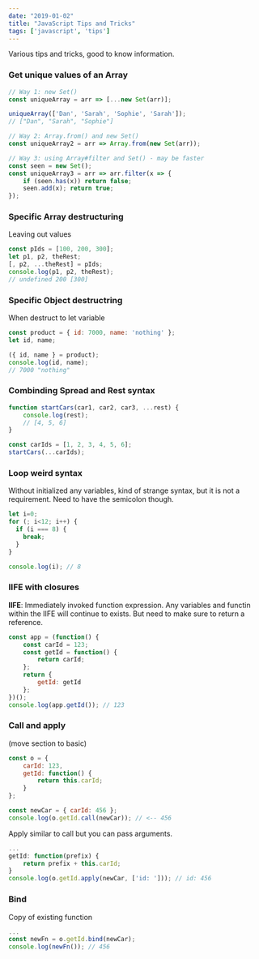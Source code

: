 ```yaml
---
date: "2019-01-02"
title: "JavaScript Tips and Tricks"
tags: ['javascript', 'tips']
---
```

Various tips and tricks, good to know information.

### Get unique values of an Array

```javascript
// Way 1: new Set()
const uniqueArray = arr => [...new Set(arr)];

uniqueArray(['Dan', 'Sarah', 'Sophie', 'Sarah']);
// ["Dan", "Sarah", "Sophie"]

// Way 2: Array.from() and new Set()
const uniqueArray2 = arr => Array.from(new Set(arr));

// Way 3: using Array#filter and Set() - may be faster
const seen = new Set();
const uniqueArray3 = arr => arr.filter(x => {
    if (seen.has(x)) return false;
    seen.add(x); return true;
});
```

### Specific Array destructuring
Leaving out values
```javascript
const pIds = [100, 200, 300];
let p1, p2, theRest;
[, p2, ...theRest] = pIds;
console.log(p1, p2, theRest);
// undefined 200 [300]
```

### Specific Object destructring
When destruct to let variable
```javascript
const product = { id: 7000, name: 'nothing' };
let id, name;

({ id, name } = product);
console.log(id, name);
// 7000 "nothing"
```

### Combinding Spread and Rest syntax
```javascript
function startCars(car1, car2, car3, ...rest) {
    console.log(rest);
    // [4, 5, 6]
}

const carIds = [1, 2, 3, 4, 5, 6];
startCars(...carIds);
```

### Loop weird syntax
Without initialized any variables, kind of strange syntax, but it is not a requirement. Need to have the semicolon though.
```javascript
let i=0;
for (; i<12; i++) {
  if (i === 8) {
    break;
  }
}

console.log(i); // 8
```

### IIFE with closures
**IIFE**: Immediately invoked function expression.
Any variables and functin within the IIFE will continue to exists. But need to make sure to return a reference.

```javascript
const app = (function() {
    const carId = 123;
    const getId = function() {
        return carId;
    };
    return {
        getId: getId
    };
})();
console.log(app.getId()); // 123
```

### Call and apply
(move section to basic)

```javascript
const o = {
    carId: 123,
    getId: function() {
        return this.carId;
    }
};

const newCar = { carId: 456 };
console.log(o.getId.call(newCar)); // <-- 456
```

Apply similar to call but you can pass arguments.
```javascript
...
getId: function(prefix) {
    return prefix + this.carId;
}
console.log(o.getId.apply(newCar, ['id: '])); // id: 456
```

### Bind
Copy of existing function
```javascript
...
const newFn = o.getId.bind(newCar);
console.log(newFn()); // 456
```

